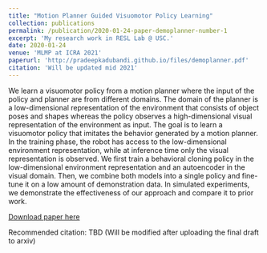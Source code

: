 ```yaml
---
title: "Motion Planner Guided Visuomotor Policy Learning"
collection: publications
permalink: /publication/2020-01-24-paper-demoplanner-number-1
excerpt: 'My research work in RESL Lab @ USC.'
date: 2020-01-24
venue: 'MLMP at ICRA 2021'
paperurl: 'http://pradeepkadubandi.github.io/files/demoplanner.pdf'
citation: 'Will be updated mid 2021'
---
```

We learn a visuomotor policy from a motion planner where the input of the policy and planner are from different domains. The domain of the planner is a low-dimensional representation of the environment that consists of object poses and shapes whereas the policy observes a high-dimensional visual representation of the environment as input. The goal is to learn a visuomotor policy that imitates the behavior generated by a motion planner. In the training phase, the robot has access to the low-dimensional environment representation, while at inference time only the visual representation is observed. We first train a behavioral cloning policy in the low-dimensional environment representation and an autoencoder in the visual domain. Then, we combine both models into a single policy and fine-tune it on a low amount of demonstration data. In simulated experiments, we demonstrate the effectiveness of our approach and compare it to prior work.

[Download paper here](http://pradeepkadubandi.github.io/files/demoplanner.pdf)

Recommended citation: TBD (Will be modified after uploading the final draft to arxiv)